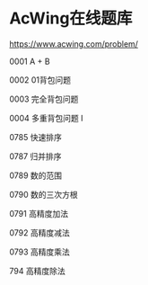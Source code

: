 # AcWing在线题库

https://www.acwing.com/problem/

0001 A + B

0002 01背包问题

0003 完全背包问题

0004 多重背包问题 I


0785 快速排序

0787 归并排序

0789 数的范围

0790 数的三次方根

0791 高精度加法

0792 高精度减法

0793 高精度乘法

794 高精度除法































